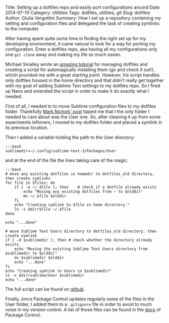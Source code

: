 Title: Setting up a dotfiles repo and easily port configurations around
Date: 2014-07-10
Category: Utilities
Tags: dotfiles, utilities, git
Slug: dotfiles
Author: Giulia Vergottini
Summary: How I set up a repository containing my setting and configuration files and delegated the task of creating symlinks to the computer.


After having spent quite some time in finding the right set up for my developing environment, it came natural to look for a way for porting my configuration. Enter a dotfiles repo, aka having all my configurations only one `git clone` away and making my life so much easier.

Michael Smalley wrote an [amazing tutorial](http://blog.smalleycreative.com/tutorials/using-git-and-github-to-manage-your-dotfiles/) for managing dotfiles and creating a script for automagically installing them (go and check it out!), which provided me with a great starting point. However, his script handles only dotfiles housed in the home directory and that didn't really get together with my goal of adding Sublime Text settings to my dotfiles repo. So I fired up Nano and extended the script in order to make it do exactly what I needed.

First of all, I needed to to move Sublime configuration files to my dotfiles folder. Thankfully [Mark Nichols' post](http://zanshin.net/2013/01/21/sublime-text-2-dotfiles-simplified/) tipped me that I the only folder I needed to care about was the User one. So, after cleaning it up from some experiments leftovers, I moved to my dotfiles folder and placed a symlink in its previous location.

Then I added a variable holding the path to the User directory:

    :::bash
    sublimedir=~/.config/sublime-text-3/Packages/User

and at the end of the file the lines taking care of the magic:

    :::bash
    # move any existing dotfiles in homedir to dotfiles_old directory, then create symlinks
    for file in $files; do
        if [ -a ~/.$file ]; then    # check if a dotfile already exists
            echo "Moving any existing dotfiles from ~ to $olddir"
            mv ~/.$file $olddir
        fi
        echo "Creating symlink to $file in home directory."
        ln -s $dir/$file ~/.$file
    done

    echo "...done"

    # move Sublime Text Users directory to dotfiles_old directory, then create symlink
    if [ -d $sublimedir ]; then # check whether the directory already exists
        echo "Moving the existing Sublime Text Users directory from $sublimedir to $olddir"
        mv $sublimedir $olddir
        echo "...done"
    fi
    echo "Creating symlink to Users in $sublimedir"
    ln -s $dir/sublime/User $sublimedir
    echo "...done"

The full script can be found on [github](https://github.com/Railslide/dotfiles/blob/master/installdotfiles.sh).

Finally, since Package Control updates regularly some of the files in the User folder, I added them to a `.gitignore` file in order to avoid to much noise in my version control. A list of those files can be found in the [docs](https://sublime.wbond.net/docs/syncing) of Package Control.
